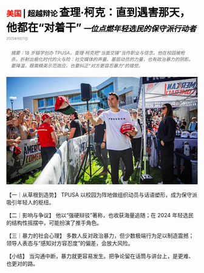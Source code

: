 <span style="color:#E3120B; font-size:14.9pt; font-weight:bold;">美国</span> <span style="color:#000000; font-size:14.9pt; font-weight:bold;">| 超越辩论</span>
<span style="color:#000000; font-size:21.0pt; font-weight:bold;">查理·柯克：直到遇害那天，他都在“对着干”</span>
<span style="color:#000000; font-size:14.9pt; font-weight:bold; font-style:italic;">一位点燃年轻选民的保守派行动者</span>
<span style="color:#808080; font-size:6.2pt;">2025年9月11日</span>

<div style="padding:8px 12px; color:#666; font-size:9.0pt; font-style:italic; margin:12px 0;">摘要：18 岁辍学创办 TPUSA，查理·柯克把“当面交锋”当作职业与信念。他在校园被枪杀，折射出极化时代的火与险：社交媒体的声量、基层动员的力量，也有政治暴力的阴影。要降温，既需精英示范效应，也要纠正“对方更容忍暴力”的错觉。</div>

![](../images/015_Charlie_Kirk_challenged_liberals_until_the_day_he_was_murder/p0070_img01.jpeg)

【一｜从草根到造势】
TPUSA 以校园为阵地做组织动员与话语塑形，成为保守派吸引年轻人的枢纽。

【二｜影响与争议】
他以“强硬辩驳”著称，也收获海量追随；在 2024 年轻选民的结构性摇摆中，可能扮演了推手角色。

【三｜暴力的社会心理】
多数人反对政治暴力，但少数极端行为足以制造震撼；领导人表态与“感知对方容忍度”的偏差，会放大风险。

【小结】
当沟通中断，暴力就更容易发生。把争论留在话筒与讲台上，是更难、也更对的路。


